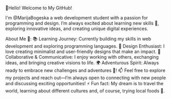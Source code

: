 👋Hello!
Welcome to My GitHub! 

I'm @MarijaBogeska a web development student with a passion for programming and design. 
I’m always excited about learning new skills 🌱, exploring innovative ideas, and creating unique digital experiences. 

About Me 🌟:
📚 Learning Journey: Currently building my skills in web development and exploring programming languages.
🎨 Design Enthusiast: I love creating minimalist and user-friendly designs that make an impact. 
🤝 Collaborative & Communicative: I enjoy working with others, exchanging ideas, and bringing creative visions to life. 
🌍 Adventurous Spirit: Always ready to embrace new challenges and adventures 🚀!
📫 Feel free to explore my projects and reach out—I’m always open to connecting with new people and discussing exciting opportunities! 
⚡ Fun fact: My dream is to travel the world, learning about different cultures and, of course, trying local foods 🍜.

